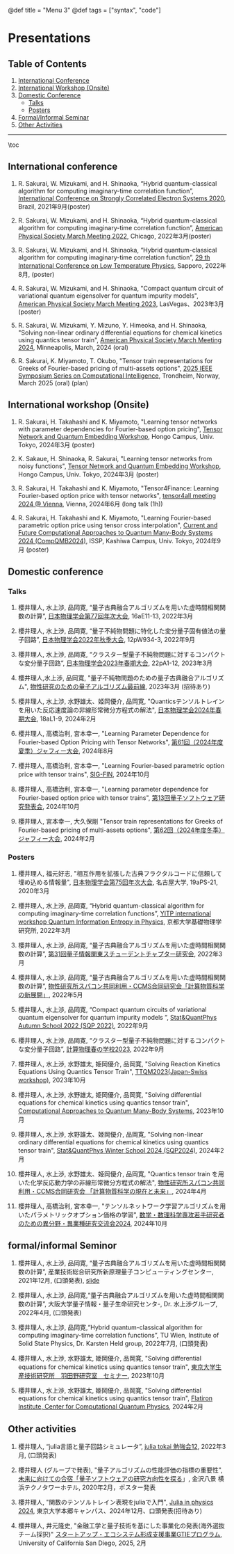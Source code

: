 @def title = "Menu 3"
@def tags = ["syntax", "code"]


# Presentations

## Table of Contents
1. [International Conference](#international-conference)
2. [International Workshop (Onsite)](#international-workshop-onsite)
3. [Domestic Conference](#domestic-conference)
    - [Talks](#talks)
    - [Posters](#posters)
4. [Formal/Informal Seminar](#formalinformal-seminar)
5. [Other Activities](#other-activities)

---

\toc 
## International conference
1. R. Sakurai, W. Mizukami, and H. Shinaoka, “Hybrid quantum-classical algorithm for computing imaginary-time correlation function”, [International Conference on Strongly Correlated Electron Systems 2020](https://eventos.galoa.com.br/sces-2020), Brazil, 2021年9月(poster)  

2. R. Sakurai, W. Mizukami, and H. Shinaoka, “Hybrid quantum-classical algorithm for computing imaginary-time correlation function”, [American Physical Society March Meeting 2022](https://meetings.aps.org/Meeting/MAR22/Session/D08), Chicago, 2022年3月(poster)

3. R. Sakurai, W. Mizukami, and H. Shinaoka, “Hybrid quantum-classical algorithm for computing imaginary-time correlation function”, [29 th International Conference on Low Temperature Physics](https://www.lt29.jp), Sapporo, 2022年8月, (poster)

4. R. Sakurai, W. Mizukami, and H. Shinaoka, "Compact quantum circuit of variational quantum eigensolver for quantum impurity models", [American Physical Society March Meeting 2023](https://march.aps.org), LasVegas、2023年3月 (poster)

5. R. Sakurai, W. Mizukami, Y. Mizuno, Y. Himeoka, and H. Shinaoka, "Solving non-linear ordinary differential equations for chemical kinetics using quantics tensor train", [American Physical Society March Meeting 2024](https://www.aps.org/), Minneapolis, March, 2024 (oral)

6. R. Sakurai, K. Miyamoto, T. Okubo, "Tensor train representations for Greeks of Fourier-based pricing of multi-assets options", [2025 IEEE Symposium Series on Computational Intelligence](https://ieee-ssci.org/?ui=home), Trondheim, Norway, March 2025 (oral) (plan)

## International workshop (Onsite)
1. R. Sakurai, H. Takahashi and K. Miyamoto, "Learning tensor networks with parameter dependencies for Fourier-based option pricing", [Tensor Network and Quantum Embedding Workshop](https://coi-sqai.github.io/SQAI_NCTS_workshop/), Hongo Campus, Univ. Tokyo, 2024年3月 (poster)

2. K. Sakaue, H. Shinaoka, R. Sakurai, "Learning tensor networks from noisy functions", [Tensor Network and Quantum Embedding Workshop](https://coi-sqai.github.io/SQAI_NCTS_workshop/), Hongo Campus, Univ. Tokyo, 2024年3月 (poster)

3. R. Sakurai, H. Takahashi and K. Miyamoto, "Tensor4Finance: Learning Fourier-based option price with tensor networks", [tensor4all meeting 2024 @ Vienna](https://tensor4all.org/workshop/vienna2024.html), Vienna, 2024年6月 (long talk (1h))

4. R. Sakurai, H. Takahashi and K. Miyamoto, "Learning Fourier-based parametric option price using tensor cross interpolation", [Current and Future Computational Approaches to Quantum Many-Body Systems 2024 (CompQMB2024)](https://qc-hybrid.github.io/CompQMB2024/), ISSP, Kashiwa Campus, Univ. Tokyo, 2024年9月 (poster)

## Domestic conference

### Talks

1. 櫻井理人, 水上渉, 品岡寛, “量子古典融合アルゴリズムを用いた虚時間相関関数の計算”, [日本物理学会第77回年次大会](https://onsite.gakkai-web.net/jps/jps_search/2022sp/index.html), 16aE11-13, 2022年3月 

2. 櫻井理人, 水上渉, 品岡寛, “量子不純物問題に特化した変分量子固有値法の量子回路”, [日本物理学会2022年秋季大会](https://onsite.gakkai-web.net/jps/jps_search/2022au/data2/html/program01.html), 12pW934-3, 2022年9月 

3. 櫻井理人, 水上渉, 品岡寛, “クラスター型量子不純物問題に対するコンパクトな変分量子回路”, [日本物理学会2023年春期大会](https://onsite.gakkai-web.net/jps/jps_search/2023sp/data/html/download.html), 22pA1-12, 2023年3月


4. 櫻井理人,水上渉, 品岡寛, "量子不純物問題のための量子古典融合アルゴリズム", [物性研究のための量子アルゴリズム最前線](https://qiqb.osaka-u.ac.jp/labs/ueda/fqacmp/), 2023年3月 (招待あり)


5. 櫻井理人, 水上渉, 水野雄太、姫岡優介, 品岡寛, "Quanticsテンソルトレインを用いた反応速度論の非線形常微分方程式の解法", [日本物理学会2024年春期大会](https://www.jps.or.jp/activities/meetings/spring/spring_index.php), 18aL1-9, 2024年2月

6. 櫻井理人, 高橋治利, 宮本幸一, "Learning Parameter Dependence for Fourier-based Option Pricing with Tensor Networks", [第61回（2024年度夏季）ジャフィー大会](http://www.jafee.gr.jp/01rally/conference/pro_61th_2024_0709.pdf), 2024年8月 

7. 櫻井理人, 高橋治利, 宮本幸一, "Learning Fourier-based parametric option price with tensor trains", [SIG-FIN](https://sigfin.org), 2024年10月 

8. 櫻井理人, 高橋治利, 宮本幸一, "Learning parameter dependence for Fourier-based option price with tensor trains", [第13回量子ソフトウェア研究発表会](https://www.ipsj.or.jp/kenkyukai/event/qs13.html), 2024年10月 

9. 櫻井理人, 宮本幸一, 大久保剛 "Tensor train representations for Greeks of Fourier-based pricing of multi-assets options", [第62回（2024年度冬季）ジャフィー大会](http://www.jafee.gr.jp/01rally/conference/pro_61th_2024_0709.pdf), 2024年2月 

### Posters

1. 櫻井理人, 福元好志, "相互作用を拡張した古典フラクタルコードに信頼して埋め込める情報量", [日本物理学会第75回年次大会](https://w4.gakkai-web.net/jps_search/2020sp/index.html), 名古屋大学, 19aPS-21, 2020年3月

2. 櫻井理人, 水上渉, 品岡寛, “Hybrid quantum-classical algorithm for computing imaginary-time correlation functions”, [YITP international workshop Quantum Information Entropy in Physics](http://www2.yukawa.kyoto-u.ac.jp/~qiep2022/QIEP/index.php), 京都大学基礎物理学研究所, 2022年3月

3. 櫻井理人, 水上渉, 品岡寛, “量子古典融合アルゴリズムを用いた虚時間相関関数の計算”, [第31回量子情報関東スチューデントチャプター研究会](https://quangaroo.web.fc2.com/meetings/31/meeting.html), 2022年3月

4. 櫻井理人, 水上渉, 品岡寛, “量子古典融合アルゴリズムを用いた虚時間相関関数の計算”, [物性研究所スパコン共同利用・CCMS合同研究会「計算物質科学の新展開」](https://ccms.issp.u-tokyo.ac.jp/event/5105), 2022年5月

5. 櫻井理人, 水上渉, 品岡寛, “Compact quantum circuits of variational quantum eigensolver for quantum impurity models ”, [Stat&QuantPhys Autumn School 2022 (SQP 2022)](http://hatano-lab.iis.u-tokyo.ac.jp/manami/SQP2022/presentation.html), 2022年9月
 

6. 櫻井理人, 水上渉, 品岡寛, “クラスター型量子不純物問題に対するコンパクトな変分量子回路”, [計算物理春の学校2023](https://hohno0223.github.io/comp_phys_spring_school2023/index.html), 2022年9月
 
7. 櫻井理人, 水上渉, 水野雄太, 姫岡優介, 品岡寛, "Solving Reaction Kinetics Equations Using Quantics Tensor Train", [TTQM2023(Japan-Swiss workshop)](), 2023年10月

8. 櫻井理人, 水上渉, 水野雄太, 姫岡優介, 品岡寛, "Solving differential equations for chemical kinetics using quantics tensor train", [Computational Approaches to Quantum Many-Body Systems](https://qc-hybrid.github.io/omiya_workshop/), 2023年10月 

9. 櫻井理人, 水上渉, 水野雄太、姫岡優介, 品岡寛, "Solving non-linear ordinary differential equations for chemical kinetics using quantics tensor train", [Stat&QuantPhys Winter School 2024 (SQP2024)](http://hatano-lab.iis.u-tokyo.ac.jp/norihiro/SQP2024/index.html), 2024年2月 


10. 櫻井理人, 水上渉, 水野雄太、姫岡優介, 品岡寛, "Quantics tensor train を⽤いた化学反応動⼒学の⾮線形常微分⽅程式の解法", [物性研究所スパコン共同利用・CCMS合同研究会 「計算物質科学の現在と未来」](https://mdcl.issp.u-tokyo.ac.jp/scc/news/5770), 2024年4月  

11. 櫻井理人, 高橋治利, 宮本幸一, "テンソルネットワーク学習アルゴリズムを用いたパラメトリックオプション価格の学習", [数学・数理科学専攻若手研究者のための異分野・異業種研究交流会2024](https://jsiam.org/jsiam_archive/kr/career2024/), 2024年10月

## formal/informal Seminor

1. 櫻井理人, 水上渉, 品岡寛, “量子古典融合アルゴリズムを用いた虚時間相関関数の計算”, 産業技術総合研究所新原理量子コンピューティングセンター, 2021年12月, (口頭発表), [slide](https://sakurairihito.github.io/presentation_at_lab_20211221/)

2. 櫻井理人, 水上渉, 品岡寛,“量子古典融合アルゴリズムを用いた虚時間相関関数の計算”, 大阪大学量子情報・量子生命研究センタ-, Dr. 水上渉グループ, 2022年4月, (口頭発表)

3. 櫻井理人, 水上渉, 品岡寛,“Hybrid quantum-classical algorithm for computing imaginary-time correlation functions”, TU Wien, Institute of Solid State Physics, Dr. Karsten Held group, 2022年7月, (口頭発表) 

4.  櫻井理人, 水上渉, 水野雄太, 姫岡優介, 品岡寛, "Solving differential equations for chemical kinetics using quantics tensor train", [東京大学生産技術研究所　羽田野研究室　セミナー](http://hatano-lab.iis.u-tokyo.ac.jp/seminar-j.html), 2023年10月  

5. 櫻井理人, 水上渉, 水野雄太, 姫岡優介, 品岡寛, "Solving differential equations for chemical kinetics using quantics tensor train", [Flatiron Institute, Center for Computational Quantum Physics](https://www.simonsfoundation.org/flatiron/center-for-computational-quantum-physics/), 2024年2月   

## Other activities

1. 櫻井理人, “julia言語と量子回路シミュレータ”, [julia tokai 勉強会12](https://juliatokai.connpass.com/event/241113/), 2022年3月, (口頭発表)

2. 櫻井理人 (グループで発表), "量子アルゴリズムの性能評価の指標の重要性", [未来に向けての合宿「量子ソフトウェアの研究方向性を探る](https://www.jst.go.jp/stpp/q-leap/joho/pdf/qsw_camp0221.pdf)」, 金沢八景 横浜テクノタワーホテル, 2020年2月，ポスター発表

3. 櫻井理人, "関数のテンソルトレイン表現をjuliaで入門", [Julia in physics 2024](https://ohno.github.io/julia_in_physics_2024/), 東京大学本郷キャンパス、2024年12月、口頭発表(招待あり)


4. 櫻井理人, 井元隆史, "金融工学と量子技術を基にした事業化の発表(海外選抜チーム採択)" [スタートアップ・エコシステム形成支援事業GTIEプログラム](https://www.ducr.u-tokyo.ac.jp/activity/venture/gtie.html), University of California San Diego, 2025, 2月